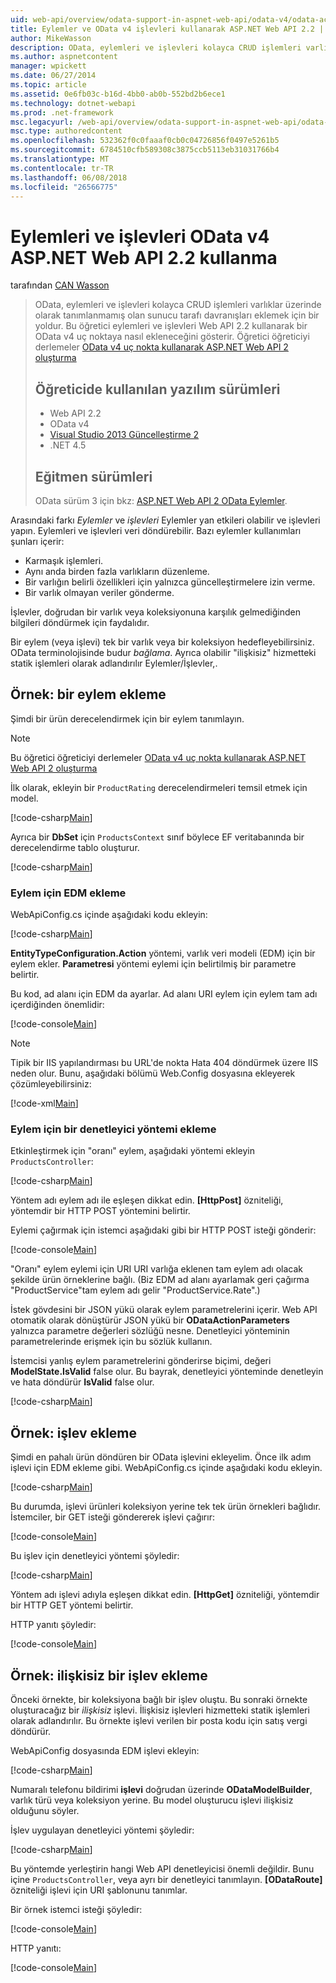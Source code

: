 ```yaml
---
uid: web-api/overview/odata-support-in-aspnet-web-api/odata-v4/odata-actions-and-functions
title: Eylemler ve OData v4 işlevleri kullanarak ASP.NET Web API 2.2 | Microsoft Docs
author: MikeWasson
description: OData, eylemleri ve işlevleri kolayca CRUD işlemleri varlıklar üzerinde olarak tanımlanmamış olan sunucu tarafı davranışları eklemek için bir yoldur. Bu öğreticide gösterilmiştir nasıl...
ms.author: aspnetcontent
manager: wpickett
ms.date: 06/27/2014
ms.topic: article
ms.assetid: 0e6fb03c-b16d-4bb0-ab0b-552bd2b6ece1
ms.technology: dotnet-webapi
ms.prod: .net-framework
msc.legacyurl: /web-api/overview/odata-support-in-aspnet-web-api/odata-v4/odata-actions-and-functions
msc.type: authoredcontent
ms.openlocfilehash: 532362f0c0faaaf0cb0c04726856f0497e5261b5
ms.sourcegitcommit: 6784510cfb589308c3875ccb5113eb31031766b4
ms.translationtype: MT
ms.contentlocale: tr-TR
ms.lasthandoff: 06/08/2018
ms.locfileid: "26566775"
---
```

<a name="actions-and-functions-in-odata-v4-using-aspnet-web-api-22"></a>Eylemleri ve işlevleri OData v4 ASP.NET Web API 2.2 kullanma
====================
tarafından [CAN Wasson](https://github.com/MikeWasson)

> OData, eylemleri ve işlevleri kolayca CRUD işlemleri varlıklar üzerinde olarak tanımlanmamış olan sunucu tarafı davranışları eklemek için bir yoldur. Bu öğretici eylemleri ve işlevleri Web API 2.2 kullanarak bir OData v4 uç noktaya nasıl ekleneceğini gösterir. Öğretici öğreticiyi derlemeler [OData v4 uç nokta kullanarak ASP.NET Web API 2 oluşturma](create-an-odata-v4-endpoint.md)
> 
> ## <a name="software-versions-used-in-the-tutorial"></a>Öğreticide kullanılan yazılım sürümleri
> 
> 
> - Web API 2.2
> - OData v4
> - [Visual Studio 2013 Güncelleştirme 2](https://www.visualstudio.com/downloads/download-visual-studio-vs)
> - .NET 4.5
> 
> 
> ## <a name="tutorial-versions"></a>Eğitmen sürümleri
> 
> OData sürüm 3 için bkz: [ASP.NET Web API 2 OData Eylemler](../odata-v3/odata-actions.md).


Arasındaki farkı *Eylemler* ve *işlevleri* Eylemler yan etkileri olabilir ve işlevleri yapın. Eylemleri ve işlevleri veri döndürebilir. Bazı eylemler kullanımları şunları içerir:

- Karmaşık işlemleri.
- Aynı anda birden fazla varlıkların düzenleme.
- Bir varlığın belirli özellikleri için yalnızca güncelleştirmelere izin verme.
- Bir varlık olmayan veriler gönderme.

İşlevler, doğrudan bir varlık veya koleksiyonuna karşılık gelmediğinden bilgileri döndürmek için faydalıdır.

Bir eylem (veya işlevi) tek bir varlık veya bir koleksiyon hedefleyebilirsiniz. OData terminolojisinde budur *bağlama*. Ayrıca olabilir &quot;ilişkisiz&quot; hizmetteki statik işlemleri olarak adlandırılır Eylemler/İşlevler,.

## <a name="example-adding-an-action"></a>Örnek: bir eylem ekleme

Şimdi bir ürün derecelendirmek için bir eylem tanımlayın.

> [!NOTE]
> Bu öğretici öğreticiyi derlemeler [OData v4 uç nokta kullanarak ASP.NET Web API 2 oluşturma](create-an-odata-v4-endpoint.md)


İlk olarak, ekleyin bir `ProductRating` derecelendirmeleri temsil etmek için model.

[!code-csharp[Main](odata-actions-and-functions/samples/sample1.cs)]

Ayrıca bir **DbSet** için `ProductsContext` sınıf böylece EF veritabanında bir derecelendirme tablo oluşturur.

[!code-csharp[Main](odata-actions-and-functions/samples/sample2.cs)]

### <a name="add-the-action-to-the-edm"></a>Eylem için EDM ekleme

WebApiConfig.cs içinde aşağıdaki kodu ekleyin:

[!code-csharp[Main](odata-actions-and-functions/samples/sample3.cs)]

**EntityTypeConfiguration.Action** yöntemi, varlık veri modeli (EDM) için bir eylem ekler. **Parametresi** yöntemi eylemi için belirtilmiş bir parametre belirtir.

Bu kod, ad alanı için EDM da ayarlar. Ad alanı URI eylem için eylem tam adı içerdiğinden önemlidir:

[!code-console[Main](odata-actions-and-functions/samples/sample4.cmd)]

> [!NOTE]
> Tipik bir IIS yapılandırması bu URL'de nokta Hata 404 döndürmek üzere IIS neden olur. Bunu, aşağıdaki bölümü Web.Config dosyasına ekleyerek çözümleyebilirsiniz:

[!code-xml[Main](odata-actions-and-functions/samples/sample5.xml)]

### <a name="add-a-controller-method-for-the-action"></a>Eylem için bir denetleyici yöntemi ekleme

Etkinleştirmek için &quot;oranı&quot; eylem, aşağıdaki yöntemi ekleyin `ProductsController`:

[!code-csharp[Main](odata-actions-and-functions/samples/sample6.cs)]

Yöntem adı eylem adı ile eşleşen dikkat edin. **[HttpPost]** özniteliği, yöntemdir bir HTTP POST yöntemini belirtir.

Eylemi çağırmak için istemci aşağıdaki gibi bir HTTP POST isteği gönderir:

[!code-console[Main](odata-actions-and-functions/samples/sample7.cmd)]

&quot;Oranı&quot; eylem eylemi için URI URI varlığa eklenen tam eylem adı olacak şekilde ürün örneklerine bağlı. (Biz EDM ad alanı ayarlamak geri çağırma &quot;ProductService&quot;tam eylem adı gelir &quot;ProductService.Rate&quot;.)

İstek gövdesini bir JSON yükü olarak eylem parametrelerini içerir. Web API otomatik olarak dönüştürür JSON yükü bir **ODataActionParameters** yalnızca parametre değerleri sözlüğü nesne. Denetleyici yönteminin parametrelerinde erişmek için bu sözlük kullanın.

İstemcisi yanlış eylem parametrelerini gönderirse biçimi, değeri **ModelState.IsValid** false olur. Bu bayrak, denetleyici yönteminde denetleyin ve hata döndürür **IsValid** false olur.

[!code-csharp[Main](odata-actions-and-functions/samples/sample8.cs)]

## <a name="example-adding-a-function"></a>Örnek: işlev ekleme

Şimdi en pahalı ürün döndüren bir OData işlevini ekleyelim. Önce ilk adım işlevi için EDM ekleme gibi. WebApiConfig.cs içinde aşağıdaki kodu ekleyin.

[!code-csharp[Main](odata-actions-and-functions/samples/sample9.cs)]

Bu durumda, işlevi ürünleri koleksiyon yerine tek tek ürün örnekleri bağlıdır. İstemciler, bir GET isteği göndererek işlevi çağırır:

[!code-console[Main](odata-actions-and-functions/samples/sample10.cmd)]

Bu işlev için denetleyici yöntemi şöyledir:

[!code-csharp[Main](odata-actions-and-functions/samples/sample11.cs)]

Yöntem adı işlevi adıyla eşleşen dikkat edin. **[HttpGet]** özniteliği, yöntemdir bir HTTP GET yöntemi belirtir.

HTTP yanıtı şöyledir:

[!code-console[Main](odata-actions-and-functions/samples/sample12.cmd)]

## <a name="example-adding-an-unbound-function"></a>Örnek: ilişkisiz bir işlev ekleme

Önceki örnekte, bir koleksiyona bağlı bir işlev oluştu. Bu sonraki örnekte oluşturacağız bir *ilişkisiz* işlevi. İlişkisiz işlevleri hizmetteki statik işlemleri olarak adlandırılır. Bu örnekte işlevi verilen bir posta kodu için satış vergi döndürür.

WebApiConfig dosyasında EDM işlevi ekleyin:

[!code-csharp[Main](odata-actions-and-functions/samples/sample13.cs)]

Numaralı telefonu bildirimi **işlevi** doğrudan üzerinde **ODataModelBuilder**, varlık türü veya koleksiyon yerine. Bu model oluşturucu işlevi ilişkisiz olduğunu söyler.

İşlev uygulayan denetleyici yöntemi şöyledir:

[!code-csharp[Main](odata-actions-and-functions/samples/sample14.cs)]

Bu yöntemde yerleştirin hangi Web API denetleyicisi önemli değildir. Bunu içine `ProductsController`, veya ayrı bir denetleyici tanımlayın. **[ODataRoute]** özniteliği işlevi için URI şablonunu tanımlar.

Bir örnek istemci isteği şöyledir:

[!code-console[Main](odata-actions-and-functions/samples/sample15.cmd)]

HTTP yanıtı:

[!code-console[Main](odata-actions-and-functions/samples/sample16.cmd)]
